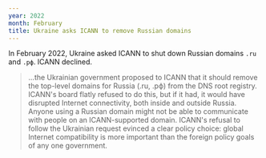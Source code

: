 ```yaml
---
year: 2022
month: February
title: Ukraine asks ICANN to remove Russian domains
---
```


In February 2022, Ukraine asked ICANN to shut down Russian domains `.ru` and `.рф`. ICANN declined.

> ...the Ukrainian government proposed to ICANN that it should remove the top-level domains for Russia (.ru, .рф) from the DNS root registry. ICANN's board flatly refused to do this, but if it had, it would have disrupted Internet connectivity, both inside and outside Russia. Anyone using a Russian domain might not be able to communicate with people on an ICANN-supported domain. ICANN's refusal to follow the Ukrainian request evinced a clear policy choice: global Internet compatibility is more important than the foreign policy goals of any one government.
